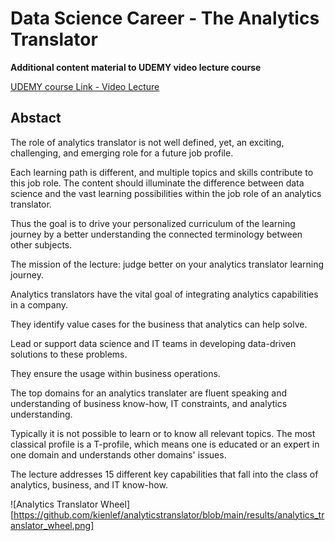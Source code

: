 # Data Science Career - The Analytics Translator


**Additional content material to UDEMY video lecture course**


[UDEMY course Link - Video Lecture](https://www.udemy.com/course/the-analytics-translator/?referralCode=C7867E8B4A33A7DD211C)

## Abstact

The role of analytics translator is not well defined, yet, an exciting, challenging, and emerging role for a future job profile.

Each learning path is different, and multiple topics and skills contribute to this job role. The content should illuminate the difference between data science and the vast learning possibilities within the job role of an analytics translator.

Thus the goal is to drive your personalized curriculum of the learning journey by a better understanding the connected terminology between other subjects.

The mission of the lecture: judge better on your analytics translator learning journey.

Analytics translators have the vital goal of integrating analytics capabilities in a company.

They identify value cases for the business that analytics can help solve.

Lead or support data science and IT teams in developing data-driven solutions to these problems.

They ensure the usage within business operations.

The top domains for an analytics translater are fluent speaking and understanding of business know-how, IT constraints, and analytics understanding.

 Typically it is not possible to learn or to know all relevant topics. The most classical profile is a T-profile, which means one is educated or an expert in one domain and understands other domains' issues.

The lecture addresses 15 different key capabilities that fall into the class of analytics, business, and IT know-how.

![Analytics Translator Wheel][https://github.com/kienlef/analyticstranslator/blob/main/results/analytics_translator_wheel.png]
